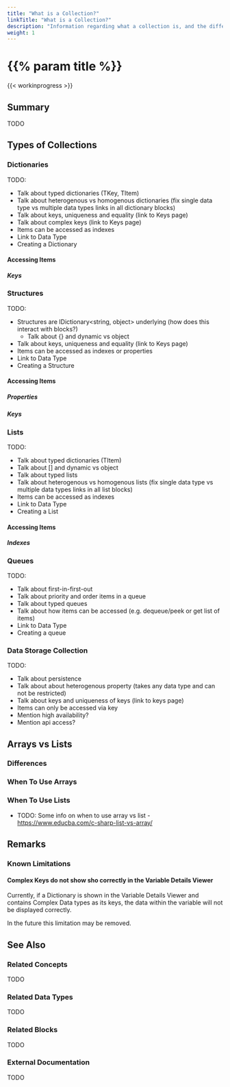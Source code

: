 ```yaml
---
title: "What is a Collection?"
linkTitle: "What is a Collection?"
description: "Information regarding what a collection is, and the different types of collections."
weight: 1
---
```


# {{% param title %}}

{{< workinprogress >}}

## Summary

TODO

## Types of Collections

### Dictionaries

TODO:

- Talk about typed dictionaries (TKey, TItem)
- Talk about heterogenous vs homogenous dictionaries (fix single data type vs multiple data types links in all dictionary blocks)
- Talk about keys, uniqueness and equality (link to Keys page)
- Talk about complex keys (link to Keys page)
- Items can be accessed as indexes
- Link to Data Type
- Creating a Dictionary

#### Accessing Items

##### Keys

### Structures

TODO:

- Structures are IDictionary&lt;string, object&gt; underlying (how does this interact with blocks?)
  - Talk about {} and dynamic vs object
- Talk about keys, uniqueness and equality (link to Keys page)
- Items can be accessed as indexes or properties
- Link to Data Type
- Creating a Structure

#### Accessing Items

##### Properties

##### Keys

### Lists

TODO:

- Talk about typed dictionaries (TItem)
- Talk about [] and dynamic vs object
- Talk about typed lists
- Talk about heterogenous vs homogenous lists (fix single data type vs multiple data types links in all list blocks)
- Items can be accessed as indexes
- Link to Data Type
- Creating a List

#### Accessing Items

##### Indexes

### Queues

TODO:

- Talk about first-in-first-out
- Talk about priority and order items in a queue
- Talk about typed queues
- Talk about how items can be accessed (e.g. dequeue/peek or get list of items)
- Link to Data Type
- Creating a queue

### Data Storage Collection

TODO:

- Talk about persistence
- Talk about about heterogenous property (takes any data type and can not be restricted)
- Talk about keys and uniqueness of keys (link to keys page)
- Items can only be accessed via key
- Mention high availability?
- Mention api access?

## Arrays vs Lists

### Differences

### When To Use Arrays

### When To Use Lists

- TODO: Some info on when to use array vs list - https://www.educba.com/c-sharp-list-vs-array/

## Remarks

### Known Limitations

#### Complex Keys do not show sho correctly in the Variable Details Viewer

Currently, if a Dictionary is shown in the Variable Details Viewer and contains Complex Data types as its keys, the data within the variable will not be displayed correctly.

In the future this limitation may be removed.

## See Also

### Related Concepts

TODO

### Related Data Types

TODO

### Related Blocks

TODO

### External Documentation

TODO
